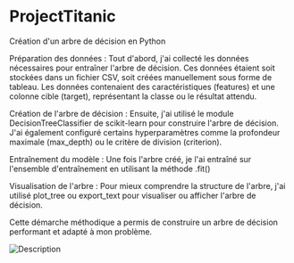 # ProjectTitanic
Création d'un arbre de décision en Python

Préparation des données :
Tout d'abord, j'ai collecté les données nécessaires pour entraîner l'arbre de décision. Ces données étaient soit stockées dans un fichier CSV, soit créées manuellement sous forme de tableau.
Les données contenaient des caractéristiques (features) et une colonne cible (target), représentant la classe ou le résultat attendu.

Création de l'arbre de décision :
Ensuite, j'ai utilisé le module DecisionTreeClassifier de scikit-learn pour construire l'arbre de décision. J'ai également configuré certains hyperparamètres comme la profondeur maximale (max_depth) ou le critère de division (criterion).

Entraînement du modèle :
Une fois l'arbre créé, je l'ai entraîné sur l'ensemble d'entraînement en utilisant la méthode .fit()

Visualisation de l'arbre :
Pour mieux comprendre la structure de l'arbre, j'ai utilisé plot_tree ou export_text pour visualiser ou afficher l'arbre de décision.

Cette démarche méthodique a permis de construire un arbre de décision performant et adapté à mon problème.

![Description](https://github.com/user-attachments/assets/40a07ede-1e54-42f1-9955-366037b36df4)
